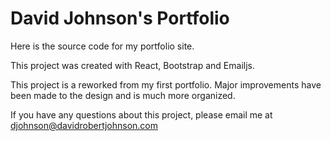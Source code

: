 # David Johnson's Portfolio

Here is the source code for my portfolio site.

This project was created with React, Bootstrap and Emailjs.

This project is a reworked from my first portfolio. Major improvements have been made to the design and is much more organized.

If you have any questions about this project, please email me at djohnson@davidrobertjohnson.com
